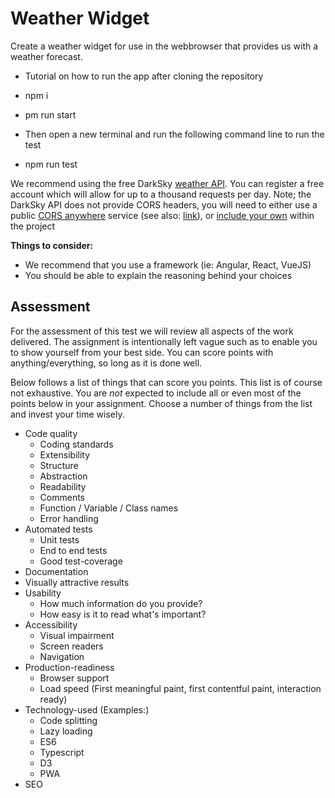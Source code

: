 # Weather Widget

Create a weather widget for use in the webbrowser that provides us with a weather forecast.

* Tutorial on how to run the app after cloning the repository
* npm i
* pm run start

* Then open a new terminal and run the following command line to run the test
* npm run test

We recommend using the free DarkSky [weather API](https://darksky.net/dev).
You can register a free account which will allow for up to a thousand requests per day.
Note; the DarkSky API does not provide CORS headers, you will need to either use a public [CORS anywhere](https://cors-anywhere.herokuapp.com/) service (see also: [link](https://www.karolisram.com/cors-from-anywhere/)), or [include your own](https://www.npmjs.com/package/cors-anywhere) within the project

**Things to consider:**

* We recommend that you use a framework (ie: Angular, React, VueJS)
* You should be able to explain the reasoning behind your choices

## Assessment

For the assessment of this test we will review all aspects of the work delivered.
The assignment is intentionally left vague such as to enable you to show yourself from your best side.
You can score points with anything/everything, so long as it is done well.

Below follows a list of things that can score you points. This list is of course not exhaustive.
You are *not* expected to include all or even most of the points below in your assignment.
Choose a number of things from the list and invest your time wisely.

* Code quality
  * Coding standards
  * Extensibility
  * Structure
  * Abstraction
  * Readability
  * Comments
  * Function / Variable / Class names
  * Error handling
* Automated tests
  * Unit tests
  * End to end tests
  * Good test-coverage
* Documentation
* Visually attractive results
* Usability
  * How much information do you provide?
  * How easy is it to read what's important?
* Accessibility
  * Visual impairment
  * Screen readers
  * Navigation
* Production-readiness
  * Browser support
  * Load speed (First meaningful paint, first contentful paint, interaction ready)
* Technology-used (Examples:)
  * Code splitting
  * Lazy loading
  * ES6
  * Typescript
  * D3
  * PWA
* SEO
